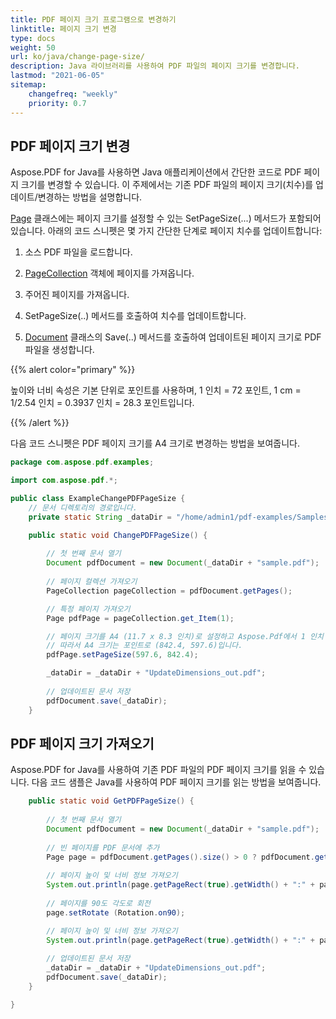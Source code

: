 ```yaml
---
title: PDF 페이지 크기 프로그램으로 변경하기
linktitle: 페이지 크기 변경
type: docs
weight: 50
url: ko/java/change-page-size/
description: Java 라이브러리를 사용하여 PDF 파일의 페이지 크기를 변경합니다.
lastmod: "2021-06-05"
sitemap:
    changefreq: "weekly"
    priority: 0.7
---
```


## PDF 페이지 크기 변경

Aspose.PDF for Java를 사용하면 Java 애플리케이션에서 간단한 코드로 PDF 페이지 크기를 변경할 수 있습니다. 이 주제에서는 기존 PDF 파일의 페이지 크기(치수)를 업데이트/변경하는 방법을 설명합니다.

[Page](https://reference.aspose.com/pdf//java/com.aspose.pdf/page) 클래스에는 페이지 크기를 설정할 수 있는 SetPageSize(...) 메서드가 포함되어 있습니다. 아래의 코드 스니펫은 몇 가지 간단한 단계로 페이지 치수를 업데이트합니다:

1. 소스 PDF 파일을 로드합니다.
2. [PageCollection](https://reference.aspose.com/pdf/java/com.aspose.pdf.class-use/pagecollection) 객체에 페이지를 가져옵니다.
3. 주어진 페이지를 가져옵니다.
4. SetPageSize(..) 메서드를 호출하여 치수를 업데이트합니다.

1. [Document](https://reference.aspose.com/pdf/java/com.aspose.pdf/Document) 클래스의 Save(..) 메서드를 호출하여 업데이트된 페이지 크기로 PDF 파일을 생성합니다.

{{% alert color="primary" %}}

높이와 너비 속성은 기본 단위로 포인트를 사용하며, 1 인치 = 72 포인트, 1 cm = 1/2.54 인치 = 0.3937 인치 = 28.3 포인트입니다.

{{% /alert %}}

다음 코드 스니펫은 PDF 페이지 크기를 A4 크기로 변경하는 방법을 보여줍니다.

```java
package com.aspose.pdf.examples;

import com.aspose.pdf.*;

public class ExampleChangePDFPageSize {
    // 문서 디렉토리의 경로입니다.
    private static String _dataDir = "/home/admin1/pdf-examples/Samples/";

    public static void ChangePDFPageSize() {
        
        // 첫 번째 문서 열기
        Document pdfDocument = new Document(_dataDir + "sample.pdf");
                
        // 페이지 컬렉션 가져오기
        PageCollection pageCollection = pdfDocument.getPages();

        // 특정 페이지 가져오기
        Page pdfPage = pageCollection.get_Item(1);

        // 페이지 크기를 A4 (11.7 x 8.3 인치)로 설정하고 Aspose.Pdf에서 1 인치 = 72 포인트입니다.
        // 따라서 A4 크기는 포인트로 (842.4, 597.6)입니다.
        pdfPage.setPageSize(597.6, 842.4);

        _dataDir = _dataDir + "UpdateDimensions_out.pdf";
        
        // 업데이트된 문서 저장
        pdfDocument.save(_dataDir);
    }
```


## PDF 페이지 크기 가져오기

Aspose.PDF for Java를 사용하여 기존 PDF 파일의 PDF 페이지 크기를 읽을 수 있습니다. 다음 코드 샘플은 Java를 사용하여 PDF 페이지 크기를 읽는 방법을 보여줍니다.

```java
    public static void GetPDFPageSize() {
        
        // 첫 번째 문서 열기
        Document pdfDocument = new Document(_dataDir + "sample.pdf");
                
        // 빈 페이지를 PDF 문서에 추가
        Page page = pdfDocument.getPages().size() > 0 ? pdfDocument.getPages().get_Item(1) : pdfDocument.getPages().add();
        
        // 페이지 높이 및 너비 정보 가져오기
        System.out.println(page.getPageRect(true).getWidth() + ":" + page.getPageRect(true).getHeight());
        
        // 페이지를 90도 각도로 회전
        page.setRotate (Rotation.on90);

        // 페이지 높이 및 너비 정보 가져오기
        System.out.println(page.getPageRect(true).getWidth() + ":" + page.getPageRect(true).getHeight());
        
        // 업데이트된 문서 저장
        _dataDir = _dataDir + "UpdateDimensions_out.pdf";
        pdfDocument.save(_dataDir);
    }

}
```